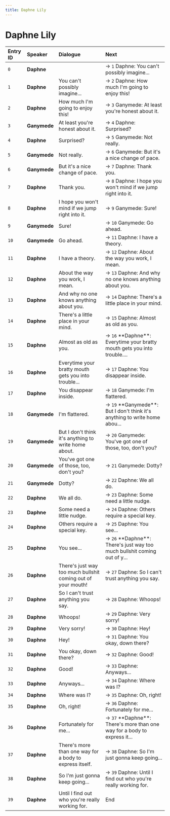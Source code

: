 ```yaml
---
title: Daphne Lily
---
```


# Daphne Lily


| Entry ID | Speaker | Dialogue | Next |
| :------- | :------ | :------- | :------------ |
| `0` | **Daphne** |  | → `1` Daphne: You can't possibly imagine\.\.\. |
| `1` | **Daphne** | You can't possibly imagine\.\.\. | → `2` Daphne: How much I'm going to enjoy this\! |
| `2` | **Daphne** | How much I'm going to enjoy this\! | → `3` Ganymede: At least you're honest about it\. |
| `3` | **Ganymede** | At least you're honest about it\. | → `4` Daphne: Surprised? |
| `4` | **Daphne** | Surprised? | → `5` Ganymede: Not really\. |
| `5` | **Ganymede** | Not really\. | → `6` Ganymede: But it's a nice change of pace\. |
| `6` | **Ganymede** | But it's a nice change of pace\. | → `7` Daphne: Thank you\. |
| `7` | **Daphne** | Thank you\. | → `8` Daphne: I hope you won't mind if we jump right into it\. |
| `8` | **Daphne** | I hope you won't mind if we jump right into it\. | → `9` Ganymede: Sure\! |
| `9` | **Ganymede** | Sure\! | → `10` Ganymede: Go ahead\. |
| `10` | **Ganymede** | Go ahead\. | → `11` Daphne: I have a theory\. |
| `11` | **Daphne** | I have a theory\. | → `12` Daphne: About the way you work, I mean\. |
| `12` | **Daphne** | About the way you work, I mean\. | → `13` Daphne: And why no one knows anything about you\. |
| `13` | **Daphne** | And why no one knows anything about you\. | → `14` Daphne: There's a little place in your mind\. |
| `14` | **Daphne** | There's a little place in your mind\. | → `15` Daphne: Almost as old as you\. |
| `15` | **Daphne** | Almost as old as you\. | → `16` \*\*Daphne\*\*: Everytime your bratty mouth gets you into trouble\.\.\.\. |
| `16` | **Daphne** | Everytime your bratty mouth gets you into trouble\.\.\. | → `17` Daphne: You disappear inside\. |
| `17` | **Daphne** | You disappear inside\. | → `18` Ganymede: I'm flattered\. |
| `18` | **Ganymede** | I'm flattered\. | → `19` \*\*Ganymede\*\*: But I don't think it's anything to write home abou\.\.\. |
| `19` | **Ganymede** | But I don't think it's anything to write home about\. | → `20` Ganymede: You've got one of those, too, don't you? |
| `20` | **Ganymede** | You've got one of those, too, don't you? | → `21` Ganymede: Dotty? |
| `21` | **Ganymede** | Dotty? | → `22` Daphne: We all do\. |
| `22` | **Daphne** | We all do\. | → `23` Daphne: Some need a little nudge\. |
| `23` | **Daphne** | Some need a little nudge\. | → `24` Daphne: Others require a special key\. |
| `24` | **Daphne** | Others require a special key\. | → `25` Daphne: You see\.\.\. |
| `25` | **Daphne** | You see\.\.\. | → `26` \*\*Daphne\*\*: There's just way too much bullshit coming out of y\.\.\. |
| `26` | **Daphne** | There's just way too much bullshit coming out of your mouth\! | → `27` Daphne: So I can't trust anything you say\. |
| `27` | **Daphne** | So I can't trust anything you say\. | → `28` Daphne: Whoops\! |
| `28` | **Daphne** | Whoops\! | → `29` Daphne: Very sorry\! |
| `29` | **Daphne** | Very sorry\! | → `30` Daphne: Hey\! |
| `30` | **Daphne** | Hey\! | → `31` Daphne: You okay, down there? |
| `31` | **Daphne** | You okay, down there? | → `32` Daphne: Good\! |
| `32` | **Daphne** | Good\! | → `33` Daphne: Anyways\.\.\. |
| `33` | **Daphne** | Anyways\.\.\. | → `34` Daphne: Where was I? |
| `34` | **Daphne** | Where was I? | → `35` Daphne: Oh, right\! |
| `35` | **Daphne** | Oh, right\! | → `36` Daphne: Fortunately for me\.\.\. |
| `36` | **Daphne** | Fortunately for me\.\.\. | → `37` \*\*Daphne\*\*: There's more than one way for a body to express it\.\.\. |
| `37` | **Daphne** | There's more than one way for a body to express itself\. | → `38` Daphne: So I'm just gonna keep going\.\.\. |
| `38` | **Daphne** | So I'm just gonna keep going\.\.\. | → `39` Daphne: Until I find out who you're really working for\. |
| `39` | **Daphne** | Until I find out who you're really working for\. | End |
